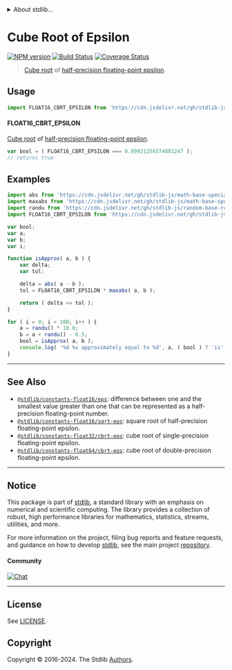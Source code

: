 <!--

@license Apache-2.0

Copyright (c) 2018 The Stdlib Authors.

Licensed under the Apache License, Version 2.0 (the "License");
you may not use this file except in compliance with the License.
You may obtain a copy of the License at

   http://www.apache.org/licenses/LICENSE-2.0

Unless required by applicable law or agreed to in writing, software
distributed under the License is distributed on an "AS IS" BASIS,
WITHOUT WARRANTIES OR CONDITIONS OF ANY KIND, either express or implied.
See the License for the specific language governing permissions and
limitations under the License.

-->


<details>
  <summary>
    About stdlib...
  </summary>
  <p>We believe in a future in which the web is a preferred environment for numerical computation. To help realize this future, we've built stdlib. stdlib is a standard library, with an emphasis on numerical and scientific computation, written in JavaScript (and C) for execution in browsers and in Node.js.</p>
  <p>The library is fully decomposable, being architected in such a way that you can swap out and mix and match APIs and functionality to cater to your exact preferences and use cases.</p>
  <p>When you use stdlib, you can be absolutely certain that you are using the most thorough, rigorous, well-written, studied, documented, tested, measured, and high-quality code out there.</p>
  <p>To join us in bringing numerical computing to the web, get started by checking us out on <a href="https://github.com/stdlib-js/stdlib">GitHub</a>, and please consider <a href="https://opencollective.com/stdlib">financially supporting stdlib</a>. We greatly appreciate your continued support!</p>
</details>

# Cube Root of Epsilon

[![NPM version][npm-image]][npm-url] [![Build Status][test-image]][test-url] [![Coverage Status][coverage-image]][coverage-url] <!-- [![dependencies][dependencies-image]][dependencies-url] -->

> [Cube root][@stdlib/math/base/special/cbrt] of [half-precision floating-point epsilon][@stdlib/constants/float16/eps].



<section class="usage">

## Usage

```javascript
import FLOAT16_CBRT_EPSILON from 'https://cdn.jsdelivr.net/gh/stdlib-js/constants-float16-cbrt-eps@v0.2.0-deno/mod.js';
```

#### FLOAT16_CBRT_EPSILON

[Cube root][@stdlib/math/base/special/cbrt] of [half-precision floating-point epsilon][@stdlib/constants/float16/eps].

```javascript
var bool = ( FLOAT16_CBRT_EPSILON === 0.09921256574801247 );
// returns true
```

</section>

<!-- /.usage -->

<section class="examples">

## Examples

<!-- eslint no-undef: "error" -->

```javascript
import abs from 'https://cdn.jsdelivr.net/gh/stdlib-js/math-base-special-abs@deno/mod.js';
import maxabs from 'https://cdn.jsdelivr.net/gh/stdlib-js/math-base-special-maxabs@deno/mod.js';
import randu from 'https://cdn.jsdelivr.net/gh/stdlib-js/random-base-randu@deno/mod.js';
import FLOAT16_CBRT_EPSILON from 'https://cdn.jsdelivr.net/gh/stdlib-js/constants-float16-cbrt-eps@v0.2.0-deno/mod.js';

var bool;
var a;
var b;
var i;

function isApprox( a, b ) {
    var delta;
    var tol;

    delta = abs( a - b );
    tol = FLOAT16_CBRT_EPSILON * maxabs( a, b );

    return ( delta <= tol );
}

for ( i = 0; i < 100; i++ ) {
    a = randu() * 10.0;
    b = a + randu() - 0.5;
    bool = isApprox( a, b );
    console.log( '%d %s approximately equal to %d', a, ( bool ) ? 'is' : 'is not', b );
}
```

</section>

<!-- /.examples -->

<!-- Section for related `stdlib` packages. Do not manually edit this section, as it is automatically populated. -->

<section class="related">

* * *

## See Also

-   <span class="package-name">[`@stdlib/constants-float16/eps`][@stdlib/constants/float16/eps]</span><span class="delimiter">: </span><span class="description">difference between one and the smallest value greater than one that can be represented as a half-precision floating-point number.</span>
-   <span class="package-name">[`@stdlib/constants-float16/sqrt-eps`][@stdlib/constants/float16/sqrt-eps]</span><span class="delimiter">: </span><span class="description">square root of half-precision floating-point epsilon.</span>
-   <span class="package-name">[`@stdlib/constants-float32/cbrt-eps`][@stdlib/constants/float32/cbrt-eps]</span><span class="delimiter">: </span><span class="description">cube root of single-precision floating-point epsilon.</span>
-   <span class="package-name">[`@stdlib/constants-float64/cbrt-eps`][@stdlib/constants/float64/cbrt-eps]</span><span class="delimiter">: </span><span class="description">cube root of double-precision floating-point epsilon.</span>

</section>

<!-- /.related -->

<!-- Section for all links. Make sure to keep an empty line after the `section` element and another before the `/section` close. -->


<section class="main-repo" >

* * *

## Notice

This package is part of [stdlib][stdlib], a standard library with an emphasis on numerical and scientific computing. The library provides a collection of robust, high performance libraries for mathematics, statistics, streams, utilities, and more.

For more information on the project, filing bug reports and feature requests, and guidance on how to develop [stdlib][stdlib], see the main project [repository][stdlib].

#### Community

[![Chat][chat-image]][chat-url]

---

## License

See [LICENSE][stdlib-license].


## Copyright

Copyright &copy; 2016-2024. The Stdlib [Authors][stdlib-authors].

</section>

<!-- /.stdlib -->

<!-- Section for all links. Make sure to keep an empty line after the `section` element and another before the `/section` close. -->

<section class="links">

[npm-image]: http://img.shields.io/npm/v/@stdlib/constants-float16-cbrt-eps.svg
[npm-url]: https://npmjs.org/package/@stdlib/constants-float16-cbrt-eps

[test-image]: https://github.com/stdlib-js/constants-float16-cbrt-eps/actions/workflows/test.yml/badge.svg?branch=v0.2.0
[test-url]: https://github.com/stdlib-js/constants-float16-cbrt-eps/actions/workflows/test.yml?query=branch:v0.2.0

[coverage-image]: https://img.shields.io/codecov/c/github/stdlib-js/constants-float16-cbrt-eps/main.svg
[coverage-url]: https://codecov.io/github/stdlib-js/constants-float16-cbrt-eps?branch=main

<!--

[dependencies-image]: https://img.shields.io/david/stdlib-js/constants-float16-cbrt-eps.svg
[dependencies-url]: https://david-dm.org/stdlib-js/constants-float16-cbrt-eps/main

-->

[chat-image]: https://img.shields.io/gitter/room/stdlib-js/stdlib.svg
[chat-url]: https://app.gitter.im/#/room/#stdlib-js_stdlib:gitter.im

[stdlib]: https://github.com/stdlib-js/stdlib

[stdlib-authors]: https://github.com/stdlib-js/stdlib/graphs/contributors

[umd]: https://github.com/umdjs/umd
[es-module]: https://developer.mozilla.org/en-US/docs/Web/JavaScript/Guide/Modules

[deno-url]: https://github.com/stdlib-js/constants-float16-cbrt-eps/tree/deno
[deno-readme]: https://github.com/stdlib-js/constants-float16-cbrt-eps/blob/deno/README.md
[umd-url]: https://github.com/stdlib-js/constants-float16-cbrt-eps/tree/umd
[umd-readme]: https://github.com/stdlib-js/constants-float16-cbrt-eps/blob/umd/README.md
[esm-url]: https://github.com/stdlib-js/constants-float16-cbrt-eps/tree/esm
[esm-readme]: https://github.com/stdlib-js/constants-float16-cbrt-eps/blob/esm/README.md
[branches-url]: https://github.com/stdlib-js/constants-float16-cbrt-eps/blob/main/branches.md

[stdlib-license]: https://raw.githubusercontent.com/stdlib-js/constants-float16-cbrt-eps/main/LICENSE

[@stdlib/math/base/special/cbrt]: https://github.com/stdlib-js/math-base-special-cbrt/tree/deno

<!-- <related-links> -->

[@stdlib/constants/float16/eps]: https://github.com/stdlib-js/constants-float16-eps/tree/deno

[@stdlib/constants/float16/sqrt-eps]: https://github.com/stdlib-js/constants-float16-sqrt-eps/tree/deno

[@stdlib/constants/float32/cbrt-eps]: https://github.com/stdlib-js/constants-float32-cbrt-eps/tree/deno

[@stdlib/constants/float64/cbrt-eps]: https://github.com/stdlib-js/constants-float64-cbrt-eps/tree/deno

<!-- </related-links> -->

</section>

<!-- /.links -->
